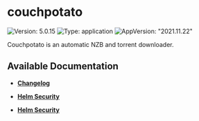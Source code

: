 # couchpotato

![Version: 5.0.15](https://img.shields.io/badge/Version-5.0.15-informational?style=flat-square) ![Type: application](https://img.shields.io/badge/Type-application-informational?style=flat-square) ![AppVersion: "2021.11.22"](https://img.shields.io/badge/AppVersion-"2021.11.22"-informational?style=flat-square)

Couchpotato is an automatic NZB and torrent downloader.

## Available Documentation

- [**Changelog**](CHANGELOG)

- [**Helm Security**](container-security)

- [**Helm Security**](helm-security)

